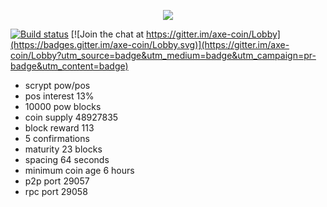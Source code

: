 <p align="center">
  <img src="https://github.com/charlesrocket/axe/raw/master/axe%20logo%20256.png"/>
</p>

[![Build status](https://ci.appveyor.com/api/projects/status/jrni1r4ovyb8p38k?svg=true)](https://ci.appveyor.com/project/charlesrocket/axe)
[![Join the chat at https://gitter.im/axe-coin/Lobby](https://badges.gitter.im/axe-coin/Lobby.svg)](https://gitter.im/axe-coin/Lobby?utm_source=badge&utm_medium=badge&utm_campaign=pr-badge&utm_content=badge)
* scrypt pow/pos
* pos interest 13%
* 10000 pow blocks
* coin supply 48927835
* block reward 113
* 5 confirmations
* maturity 23 blocks
* spacing 64 seconds
* minimum coin age 6 hours
* p2p port 29057
* rpc port 29058
